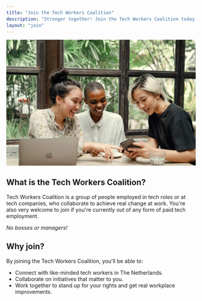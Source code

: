 ```yaml
---
title: "Join the Tech Workers Coalition"
description: "Stronger together! Join the Tech Workers Coalition today. Fill out the joining form, and a fellow tech worker will get in touch."
layout: "join"
---
```


![Three people sit around a table in a café behind a laptop, laughing together, pointing at a mobile phone. Image by Ketut Subiyanto on Pexels.](join2.jpg)

## What is the Tech Workers Coalition?

Tech Workers Coalition is a group of people employed in tech roles or at tech companies, who collaborate to achieve real change at work. You're also very welcome to join if you're currently out of any form of paid tech employment. 

_No bosses or managers!_

## Why join?

By joining the Tech Workers Coalition, you'll be able to:

- Connect with like-minded tech workers in The Netherlands.
- Collaborate on initiatives that matter to you.
- Work together to stand up for your rights and get real workplace improvements.
